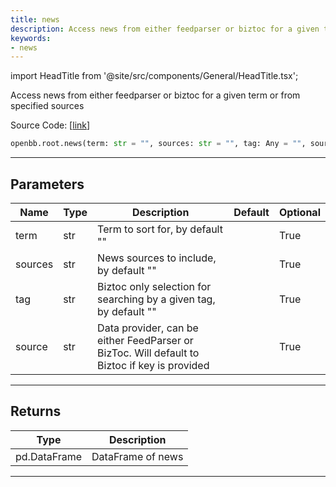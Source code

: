 ```yaml
---
title: news
description: Access news from either feedparser or biztoc for a given term or from specified sources
keywords:
- news
---
```


import HeadTitle from '@site/src/components/General/HeadTitle.tsx';

<HeadTitle title=".news - Reference | OpenBB SDK Docs" />

Access news from either feedparser or biztoc for a given term or from specified sources

Source Code: [[link](https://github.com/OpenBB-finance/OpenBBTerminal/tree/main/openbb_terminal/common/news_sdk_helper.py#L9)]

```python wordwrap
openbb.root.news(term: str = "", sources: str = "", tag: Any = "", source: Any = "")
```

---

## Parameters

| Name | Type | Description | Default | Optional |
| ---- | ---- | ----------- | ------- | -------- |
| term | str | Term to sort for, by default "" |  | True |
| sources | str | News sources to include, by default "" |  | True |
| tag | str | Biztoc only selection for searching by a given tag, by default "" |  | True |
| source | str | Data provider, can be either FeedParser or BizToc.  Will default to Biztoc if key is provided |  | True |


---

## Returns

| Type | Description |
| ---- | ----------- |
| pd.DataFrame | DataFrame of news |
---


